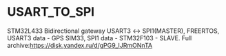 # USART_TO_SPI
STM32L433 Bidirectional gateway USART3 ↔️ SPI1(MASTER), FREERTOS, USART3 data - GPS SIM33, SPI1 data - STM32F103 - SLAVE.
Full archive:https://disk.yandex.ru/d/gPG9_IJRmONnTA
